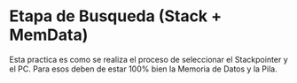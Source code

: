 # Etapa de Busqueda (Stack + MemData)

Esta practica es como se realiza el proceso de seleccionar el Stackpointer y el PC.
Para esos deben de estar 100% bien la Memoria de Datos y la Pila.
